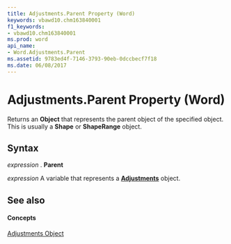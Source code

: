 ```yaml
---
title: Adjustments.Parent Property (Word)
keywords: vbawd10.chm163840001
f1_keywords:
- vbawd10.chm163840001
ms.prod: word
api_name:
- Word.Adjustments.Parent
ms.assetid: 9783ed4f-7146-3793-90eb-0dccbecf7f18
ms.date: 06/08/2017
---
```



# Adjustments.Parent Property (Word)

Returns an  **Object** that represents the parent object of the specified object. This is usually a **Shape** or **ShapeRange** object.


## Syntax

 _expression_ . **Parent**

 _expression_ A variable that represents a **[Adjustments](Word.Adjustments.md)** object.


## See also


#### Concepts


[Adjustments Object](Word.Adjustments.md)

